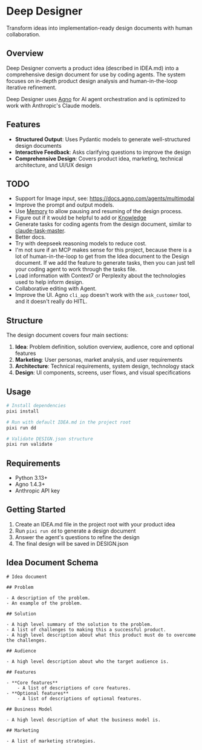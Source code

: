 # Deep Designer

Transform ideas into implementation-ready design documents with human collaboration.

## Overview

Deep Designer converts a product idea (described in IDEA.md) into a comprehensive design document for use by coding agents. The system focuses on in-depth product design analysis and human-in-the-loop iterative refinement.

Deep Designer uses [Agno](https://docs.agno.com/introduction) for AI agent orchestration and is optimized to work with Anthropic's Claude models.

## Features

- **Structured Output**: Uses Pydantic models to generate well-structured design documents
- **Interactive Feedback**: Asks clarifying questions to improve the design
- **Comprehensive Design**: Covers product idea, marketing, technical architecture, and UI/UX design

## TODO
- Support for Image input, see: https://docs.agno.com/agents/multimodal
- Improve the prompt and output models.
- Use [Memory](https://docs.agno.com/agents/memory) to allow pausing and resuming of the design process.
- Figure out if it would be helpful to add or [Knowledge](https://docs.agno.com/agents/knowledge) 
- Generate tasks for coding agents from the design document, similar to [claude-task-master](https://github.com/eyaltoledano/claude-task-master).
- Better docs.
- Try with deepseek reasoning models to reduce cost.
- I'm not sure if an MCP makes sense for this project, because there is a lot of human-in-the-loop to get from the Idea document to the Design document. If we add the feature to generate tasks, then you can just tell your coding agent to work through the tasks file.
- Load information with Context7 or Perplexity about the technologies used to help inform design.
- Collaborative editing with Agent.
- Improve the UI. Agno `cli_app` doesn't work with the `ask_customer` tool, and it doesn't really do HITL.

## Structure

The design document covers four main sections:

1. **Idea**: Problem definition, solution overview, audience, core and optional features
2. **Marketing**: User personas, market analysis, and user requirements
3. **Architecture**: Technical requirements, system design, technology stack
4. **Design**: UI components, screens, user flows, and visual specifications

## Usage

```bash
# Install dependencies
pixi install

# Run with default IDEA.md in the project root
pixi run dd

# Validate DESIGN.json structure
pixi run validate
```

## Requirements

- Python 3.13+
- Agno 1.4.3+
- Anthropic API key

## Getting Started

1. Create an IDEA.md file in the project root with your product idea
2. Run `pixi run dd` to generate a design document
3. Answer the agent's questions to refine the design
4. The final design will be saved in DESIGN.json

## Idea Document Schema
```
# Idea document

## Problem

- A description of the problem.
- An example of the problem.

## Solution

- A high level summary of the solution to the problem.
- A list of challenges to making this a successful product.
- A high level description about what this product must do to overcome the challenges.

## Audience

- A high level description about who the target audience is.

## Features

- **Core features**
    - A list of descriptions of core features.
- **Optional features**
    - A list of descriptions of optional features.

## Business Model

- A high level description of what the business model is.

## Marketing

- A list of marketing strategies.
```
